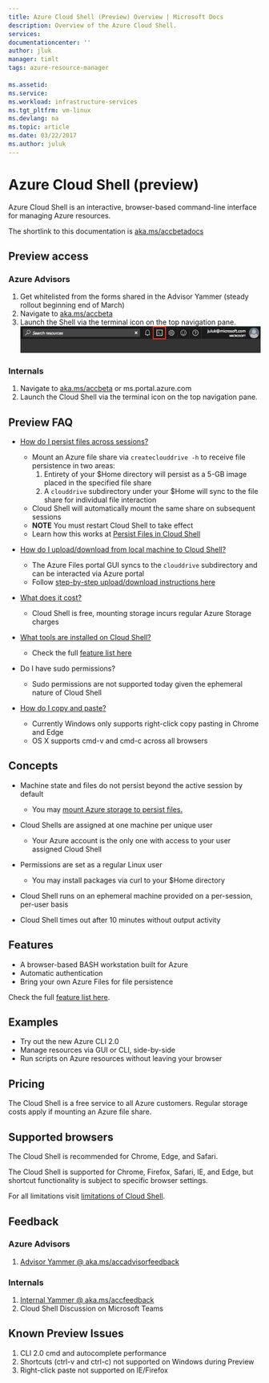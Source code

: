 ```yaml
---
title: Azure Cloud Shell (Preview) Overview | Microsoft Docs
description: Overview of the Azure Cloud Shell.
services: 
documentationcenter: ''
author: jluk
manager: timlt
tags: azure-resource-manager
 
ms.assetid: 
ms.service: 
ms.workload: infrastructure-services
ms.tgt_pltfrm: vm-linux
ms.devlang: na
ms.topic: article
ms.date: 03/22/2017
ms.author: juluk
---
```

# Azure Cloud Shell (preview)
Azure Cloud Shell is an interactive, browser-based command-line interface for managing Azure resources.

The shortlink to this documentation is [aka.ms/accbetadocs](https://www.aka.ms/accbetadocs)

## Preview access 
### Azure Advisors
1. Get whitelisted from the forms shared in the Advisor Yammer (steady rollout beginning end of March)
2. Navigate to [aka.ms/accbeta](https://www.aka.ms/accbeta)
3. Launch the Shell via the terminal icon on the top navigation pane.
![](media/shell-icon.png)

### Internals
1. Navigate to [aka.ms/accbeta](https://www.aka.ms/accbeta) or ms.portal.azure.com
2. Launch the Cloud Shell via the terminal icon on the top navigation pane.

## Preview FAQ
* [How do I persist files across sessions?](acc-persisting-storage.md) 
  * Mount an Azure file share via `createclouddrive -h` to receive file persistence in two areas:
    1. Entirety of your $Home directory will persist as a 5-GB image placed in the specified file share
    2. A `clouddrive` subdirectory under your $Home will sync to the file share for individual file interaction
  * Cloud Shell will automatically mount the same share on subsequent sessions
  * **NOTE** You must restart Cloud Shell to take effect
  * Learn how this works at [Persist Files in Cloud Shell](acc-persisting-storage.md) 

* [How do I upload/download from local machine to Cloud Shell?](https://github.com/jluk/ACC-Documentation/blob/master/acc-persisting-storage.md#upload-or-download-local-files)
  * The Azure Files portal GUI syncs to the `clouddrive` subdirectory and can be interacted via Azure portal
  * Follow [step-by-step upload/download instructions here](https://github.com/jluk/ACC-Documentation/blob/master/acc-persisting-storage.md#upload-or-download-local-files)

* [What does it cost?](acc-pricing.md)
  * Cloud Shell is free, mounting storage incurs regular Azure Storage charges

* [What tools are installed on Cloud Shell?](acc-features.md)
  * Check the full [feature list here](acc-features.md)

* Do I have sudo permissions?
  * Sudo permissions are not supported today given the ephemeral nature of Cloud Shell

* [How do I copy and paste?](acc-use-shell-window.md)
  * Currently Windows only supports right-click copy pasting in Chrome and Edge
  * OS X supports cmd-v and cmd-c across all browsers

## Concepts
* Machine state and files do not persist beyond the active session by default
  * You may [mount Azure storage to persist files.](acc-persisting-storage.md) 
* Cloud Shells are assigned at one machine per unique user
  * Your Azure account is the only one with access to your user assigned Cloud Shell
* Permissions are set as a regular Linux user
  * You may install packages via curl to your $Home directory

* Cloud Shell runs on an ephemeral machine provided on a per-session, per-user basis
* Cloud Shell times out after 10 minutes without output activity

## Features
* A browser-based BASH workstation built for Azure
* Automatic authentication
* Bring your own Azure Files for file persistence

Check the full [feature list here](acc-features.md).

## Examples
* Try out the new Azure CLI 2.0
* Manage resources via GUI or CLI, side-by-side
* Run scripts on Azure resources without leaving your browser

## Pricing
The Cloud Shell is a free service to all Azure customers. Regular storage costs apply if mounting an Azure file share.

## Supported browsers
The Cloud Shell is recommended for Chrome, Edge, and Safari. 

The Cloud Shell is supported for Chrome, Firefox, Safari, IE, and Edge, but shortcut functionality is subject to specific browser settings.

For all limitations visit [limitations of Cloud Shell](acc-limitations.md).
## Feedback
### Azure Advisors
1. [Advisor Yammer @ aka.ms/accadvisorfeedback](https://aka.ms/accadvisorfeedback) <br>

### Internals
1. [Internal Yammer @ aka.ms/accfeedback](https://aka.ms/accfeedback) <br>
2. Cloud Shell Discussion on Microsoft Teams <br>

## Known Preview Issues
1. CLI 2.0 cmd and autocomplete performance
2. Shortcuts (ctrl-v and ctrl-c) not supported on Windows during Preview
3. Right-click paste not supported on IE/Firefox
